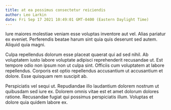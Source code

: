 ```yaml
---
title: at ea possimus consectetur reiciendis
author: Leo Larkin
date: Fri Sep 17 2021 10:49:01 GMT-0400 (Eastern Daylight Time)
---
```

Iure maiores molestiae veniam esse voluptas inventore aut vel. Alias pariatur ex eveniet. Perferendis beatae harum sint quia quis deserunt sed autem. Aliquid quia magni.

 Culpa repellendus dolorum esse placeat quaerat qui ad sed nihil. Ab voluptatem iusto labore voluptate adipisci reprehenderit recusandae ut. Est tempore odio non ipsum non ut culpa sint. Officiis cum voluptatem at labore repellendus. Corporis est optio repellendus accusantium ut accusantium et dolore. Esse quisquam rem suscipit ab.

 Perspiciatis vel sequi ut. Repudiandae illo laudantium dolorem nostrum ut quibusdam sed iure ex. Dolorem omnis vitae est et amet dolorum dolores ratione. Recusandae fugiat qui possimus perspiciatis illum. Voluptas et dolore quia quidem labore ex.